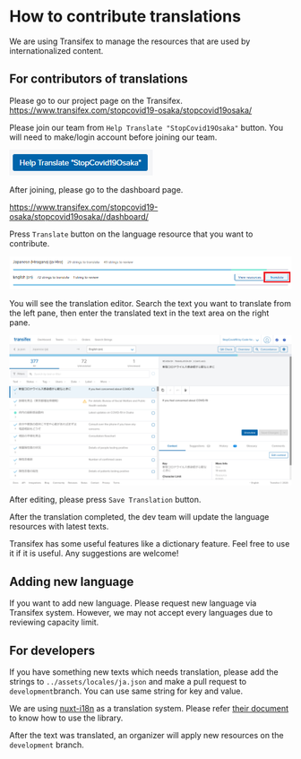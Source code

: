 # How to contribute translations

We are using Transifex to manage the resources that are used by internationalized content.

## For contributors of translations

Please go to our project page on the Transifex.
https://www.transifex.com/stopcovid19-osaka/stopcovid19osaka/

Please join our team from `Help Translate "StopCovid19Osaka"` button. You will need to make/login account before joining our team.

![](./.github/img/translation01.png)

After joining, please go to the dashboard page.

https://www.transifex.com/stopcovid19-osaka/stopcovid19osaka//dashboard/

Press `Translate` button on the language resource that you want to contribute.

![](./.github/img/translation02.png)

You will see the translation editor. Search the text you want to translate from the left pane, then enter the translated text in the text area on the right pane.

![](./.github/img/translation03.png)

After editing, please press `Save Translation` button. 

After the translation completed, the dev team will update the language resources with latest texts.

Transifex has some useful features like a dictionary feature. Feel free to use it if it is useful. Any suggestions are welcome!

## Adding new language

If you want to add new language. Please request new language via Transifex system. However, we may not accept every languages due to reviewing capacity limit.

## For developers

If you have something new texts which needs translation, please add the strings to `../assets/locales/ja.json` and make a pull request to `development`branch. You can use same string for key and value.

We are using [nuxt-i18n](https://github.com/nuxt-community/nuxt-i18n) as a translation system. Please refer [their document](https://nuxtjs.org/examples/i18n/) to know how to use the library.

After the text was translated, an organizer will apply new resources on the `development` branch.
